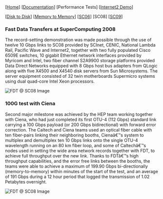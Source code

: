 [[Home](index.md)]   [[Documentation](doc-fdt-ddcopy.md)]   [Performance Tests]  [[Internet2 Demo](internet2-demo.md)]

[[Disk to Disk](perf-disk-to-disk.md)]   [[Memory to Memory](perf-memory-to-memory.md)]   [[SC06](perf-sc06.md)]   [SC08]   [[SC09](perf-sc09.md)]

### Fast Data Transfers at SuperComputing 2008
The record-setting demonstration was made possible through the use of twelve 10 Gbps links to SC08 provided by SCInet, CENIC, National Lambda Rail, Pacific Wave and Internet2, together with two fully populated Cisco 6509E switches, 10 gigabit Ethernet network interfaces provided by Myricom and Intel, two fiber channel S2A9900 storage platforms provided Data Direct Networks equipped with 8 Gbps host bus adapters from QLogic along with five X4500 and X4540 disk servers from Sun Microsystems. The server equipment consisted of 32 twin motherboards Supermicro systems using dual quad-core Intel Xeon processors.

![FDT @ SC08 Image](/img/results08_1.jpg)

### 100G test with Ciena

Second major milestone was achieved by the HEP team working together with Ciena, who had just completed its first OTU-4 (112 Gbps) standard link carrying a 100 Gbps payload (or 200 Gbps bidirectional) with forward error correction. The Caltech and Ciena teams used an optical fiber cable with ten fiber-pairs linking their neighboring booths, Cienaâ€™s system to multiplex and demultiplex ten 10 Gbps links onto the single OTU-4 wavelength running on an 80 km fiber loop, and some of Caltechâ€™s nodes used in setting the wide area network records together with FDT, to achieve full throughput over the new link. Thanks to FDTâ€™s high throughput capabilities, and the error free links between the booths, the teams were able to achieve a maximum of 199.90 Gbps bi-directionally (memory-to-memory) within minutes of the start of the test, and an average of 191 Gbps during a 12 hour period that logged the transmission of 1.02 Petabytes overnight.

![FDT @ SC08 Image](/img/ciena_sc08_1.jpg)
